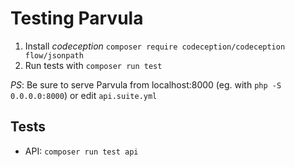 # Testing Parvula

 1. Install *codeception* `composer require codeception/codeception flow/jsonpath`
 2. Run tests with `composer run test`

*PS*: Be sure to serve Parvula from localhost:8000 (eg. with `php -S 0.0.0.0:8000`) or edit `api.suite.yml`


## Tests

 - API: `composer run test api`
